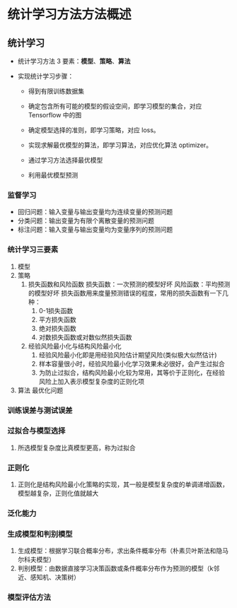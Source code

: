 # 统计学习方法方法概述

## 统计学习

* 统计学习方法 3 要素：**模型**、**策略**、**算法**

* 实现统计学习步骤：

    * 得到有限训练数据集

    * 确定包含所有可能的模型的假设空间，即学习模型的集合，对应 Tensorflow 中的图

    * 确定模型选择的准则，即学习策略，对应 loss。

    * 实现求解最优模型的算法，即学习算法，对应优化算法 optimizer。

    * 通过学习方法选择最优模型

    * 利用最优模型预测

### 监督学习

* 回归问题：输入变量与输出变量均为连续变量的预测问题
* 分类问题：输出变量为有限个离散变量的预测问题
* 标注问题：输入变量与输出变量均为变量序列的预测问题

### 统计学习三要素

1. 模型
2. 策略
    1. 损失函数和风险函数
    损失函数：一次预测的模型好坏
    风险函数：平均预测的模型好坏
        损失函数用来度量预测错误的程度，常用的损失函数有一下几种：
        1. 0-1损失函数
        2. 平方损失函数
        3. 绝对损失函数
        4. 对数损失函数或对数似然损失函数
    2. 经验风险最小化与结构风险最小化
        1. 经验风险最小化即是用经验风险估计期望风险(类似极大似然估计)
        2. 样本容量很小时，经验风险最小化学习效果未必很好，会产生过拟合
        2. 为防止过拟合，结构风险最小化较为常用，其等价于正则化，在经验风险上加入表示模型复杂度的正则化项
3. 算法
    最优化问题

### 训练误差与测试误差

### 过拟合与模型选择
1. 所选模型复杂度比真模型更高，称为过拟合

### 正则化
1. 正则化是结构风险最小化策略的实现，其一般是模型复杂度的单调递增函数，模型越复杂，正则化值就越大

### 泛化能力

### 生成模型和判别模型
1. 生成模型：根据学习联合概率分布，求出条件概率分布（朴素贝叶斯法和隐马尔科夫模型）
2. 判别模型：由数据直接学习决策函数或条件概率分布作为预测的模型（k邻近、感知机、决策树）


### 模型评估方法